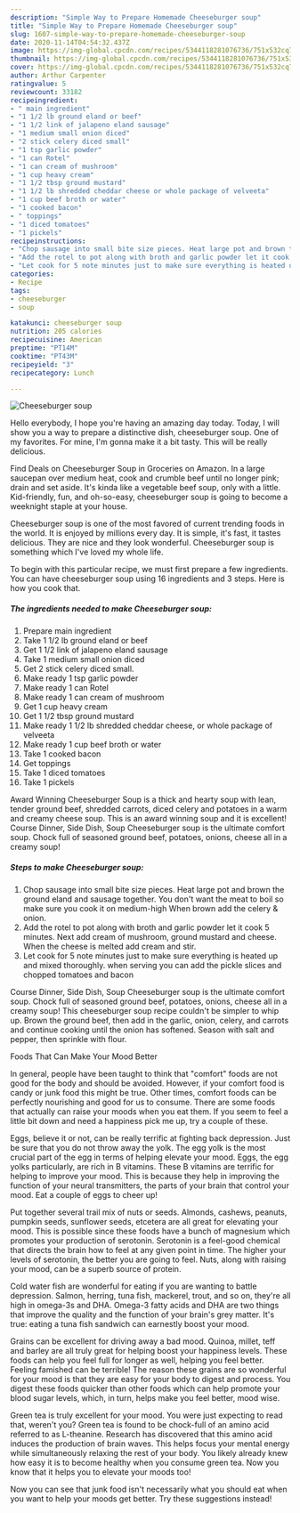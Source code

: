 ```yaml
---
description: "Simple Way to Prepare Homemade Cheeseburger soup"
title: "Simple Way to Prepare Homemade Cheeseburger soup"
slug: 1607-simple-way-to-prepare-homemade-cheeseburger-soup
date: 2020-11-14T04:54:32.437Z
image: https://img-global.cpcdn.com/recipes/5344118281076736/751x532cq70/cheeseburger-soup-recipe-main-photo.jpg
thumbnail: https://img-global.cpcdn.com/recipes/5344118281076736/751x532cq70/cheeseburger-soup-recipe-main-photo.jpg
cover: https://img-global.cpcdn.com/recipes/5344118281076736/751x532cq70/cheeseburger-soup-recipe-main-photo.jpg
author: Arthur Carpenter
ratingvalue: 5
reviewcount: 33182
recipeingredient:
- " main ingredient"
- "1 1/2 lb ground eland or beef"
- "1 1/2 link of jalapeno eland sausage"
- "1 medium small onion diced"
- "2 stick celery diced small"
- "1 tsp garlic powder"
- "1 can Rotel"
- "1 can cream of mushroom"
- "1 cup heavy cream"
- "1 1/2 tbsp ground mustard"
- "1 1/2 lb shredded cheddar cheese or whole package of velveeta"
- "1 cup beef broth or water"
- "1 cooked bacon"
- " toppings"
- "1 diced tomatoes"
- "1 pickels"
recipeinstructions:
- "Chop sausage into small bite size pieces. Heat large pot and brown the ground eland and sausage together. You don&#39;t want the meat to boil so make sure you cook it on medium-high When brown add the celery &amp; onion."
- "Add the rotel to pot along with broth and garlic powder let it cook 5 minutes. Next add cream of mushroom, ground mustard and cheese.  When the cheese is melted add cream and stir."
- "Let cook for 5 note minutes just to make sure everything is heated up and mixed thoroughly. when serving you can add the pickle slices and chopped tomatoes and bacon"
categories:
- Recipe
tags:
- cheeseburger
- soup

katakunci: cheeseburger soup 
nutrition: 205 calories
recipecuisine: American
preptime: "PT14M"
cooktime: "PT43M"
recipeyield: "3"
recipecategory: Lunch

---
```



![Cheeseburger soup](https://img-global.cpcdn.com/recipes/5344118281076736/751x532cq70/cheeseburger-soup-recipe-main-photo.jpg)

Hello everybody, I hope you're having an amazing day today. Today, I will show you a way to prepare a distinctive dish, cheeseburger soup. One of my favorites. For mine, I'm gonna make it a bit tasty. This will be really delicious.

Find Deals on Cheeseburger Soup in Groceries on Amazon. In a large saucepan over medium heat, cook and crumble beef until no longer pink; drain and set aside. It&#39;s kinda like a vegetable beef soup, only with a little. Kid-friendly, fun, and oh-so-easy, cheeseburger soup is going to become a weeknight staple at your house.

Cheeseburger soup is one of the most favored of current trending foods in the world. It is enjoyed by millions every day. It is simple, it's fast, it tastes delicious. They are nice and they look wonderful. Cheeseburger soup is something which I've loved my whole life.


To begin with this particular recipe, we must first prepare a few ingredients. You can have cheeseburger soup using 16 ingredients and 3 steps. Here is how you cook that.

<!--inarticleads1-->

##### The ingredients needed to make Cheeseburger soup:

1. Prepare  main ingredient
1. Take 1 1/2 lb ground eland or beef
1. Get 1 1/2 link of jalapeno eland sausage
1. Take 1 medium small onion diced
1. Get 2 stick celery diced small.
1. Make ready 1 tsp garlic powder
1. Make ready 1 can Rotel
1. Make ready 1 can cream of mushroom
1. Get 1 cup heavy cream
1. Get 1 1/2 tbsp ground mustard
1. Make ready 1 1/2 lb shredded cheddar cheese, or whole package of velveeta
1. Make ready 1 cup beef broth or water
1. Take 1 cooked bacon
1. Get  toppings
1. Take 1 diced tomatoes
1. Take 1 pickels


Award Winning Cheeseburger Soup is a thick and hearty soup with lean, tender ground beef, shredded carrots, diced celery and potatoes in a warm and creamy cheese soup. This is an award winning soup and it is excellent! Course Dinner, Side Dish, Soup Cheeseburger soup is the ultimate comfort soup. Chock full of seasoned ground beef, potatoes, onions, cheese all in a creamy soup! 

<!--inarticleads2-->

##### Steps to make Cheeseburger soup:

1. Chop sausage into small bite size pieces. Heat large pot and brown the ground eland and sausage together. You don&#39;t want the meat to boil so make sure you cook it on medium-high When brown add the celery &amp; onion.
1. Add the rotel to pot along with broth and garlic powder let it cook 5 minutes. Next add cream of mushroom, ground mustard and cheese.  When the cheese is melted add cream and stir.
1. Let cook for 5 note minutes just to make sure everything is heated up and mixed thoroughly. when serving you can add the pickle slices and chopped tomatoes and bacon


Course Dinner, Side Dish, Soup Cheeseburger soup is the ultimate comfort soup. Chock full of seasoned ground beef, potatoes, onions, cheese all in a creamy soup! This cheeseburger soup recipe couldn&#39;t be simpler to whip up. Brown the ground beef, then add in the garlic, onion, celery, and carrots and continue cooking until the onion has softened. Season with salt and pepper, then sprinkle with flour. 

Foods That Can Make Your Mood Better


In general, people have been taught to think that "comfort" foods are not good for the body and should be avoided. However, if your comfort food is candy or junk food this might be true. Other times, comfort foods can be perfectly nourishing and good for us to consume. There are some foods that actually can raise your moods when you eat them. If you seem to feel a little bit down and need a happiness pick me up, try a couple of these.

Eggs, believe it or not, can be really terrific at fighting back depression. Just be sure that you do not throw away the yolk. The egg yolk is the most crucial part of the egg in terms of helping elevate your mood. Eggs, the egg yolks particularly, are rich in B vitamins. These B vitamins are terrific for helping to improve your mood. This is because they help in improving the function of your neural transmitters, the parts of your brain that control your mood. Eat a couple of eggs to cheer up!

Put together several trail mix of nuts or seeds. Almonds, cashews, peanuts, pumpkin seeds, sunflower seeds, etcetera are all great for elevating your mood. This is possible since these foods have a bunch of magnesium which promotes your production of serotonin. Serotonin is a feel-good chemical that directs the brain how to feel at any given point in time. The higher your levels of serotonin, the better you are going to feel. Nuts, along with raising your mood, can be a superb source of protein.

Cold water fish are wonderful for eating if you are wanting to battle depression. Salmon, herring, tuna fish, mackerel, trout, and so on, they're all high in omega-3s and DHA. Omega-3 fatty acids and DHA are two things that improve the quality and the function of your brain's grey matter. It's true: eating a tuna fish sandwich can earnestly boost your mood. 

Grains can be excellent for driving away a bad mood. Quinoa, millet, teff and barley are all truly great for helping boost your happiness levels. These foods can help you feel full for longer as well, helping you feel better. Feeling famished can be terrible! The reason these grains are so wonderful for your mood is that they are easy for your body to digest and process. You digest these foods quicker than other foods which can help promote your blood sugar levels, which, in turn, helps make you feel better, mood wise.

Green tea is truly excellent for your mood. You were just expecting to read that, weren't you? Green tea is found to be chock-full of an amino acid referred to as L-theanine. Research has discovered that this amino acid induces the production of brain waves. This helps focus your mental energy while simultaneously relaxing the rest of your body. You likely already knew how easy it is to become healthy when you consume green tea. Now you know that it helps you to elevate your moods too!

Now you can see that junk food isn't necessarily what you should eat when you want to help your moods get better. Try  these suggestions  instead!

